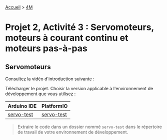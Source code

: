[Accueil](./index.md) > [4M](./acceuil4M.md)

# Projet 2, Activité 3 : Servomoteurs, moteurs à courant continu et moteurs pas-à-pas

## Servomoteurs

Consultez la vidéo d'introduction suivante :


Télécharger le projet. Choisir la version applicable à l'environnement de développement que vous utilisez :

Arduino IDE | PlatformIO |
--- | ---
[servo-test](../codes/servo-test.zip) | [servo-test](../codes/servo-test-pio.zip)

> Extraire le code dans un dossier nommé `servo-test` dans le répertoire de travail de votre environnement de développement.